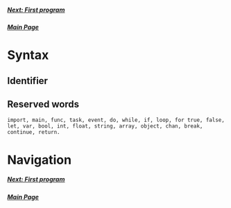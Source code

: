 ##### [Next: First program](first_program.md)
##### [Main Page](index.md)

# Syntax

## Identifier

## Reserved words

`import, main, func, task, event, do, while, if, loop, for true, false, let, var, bool, int, float, string, array, object, chan, break, continue, return.`


# Navigation

##### [Next: First program](first_program.md)
##### [Main Page](index.md)
